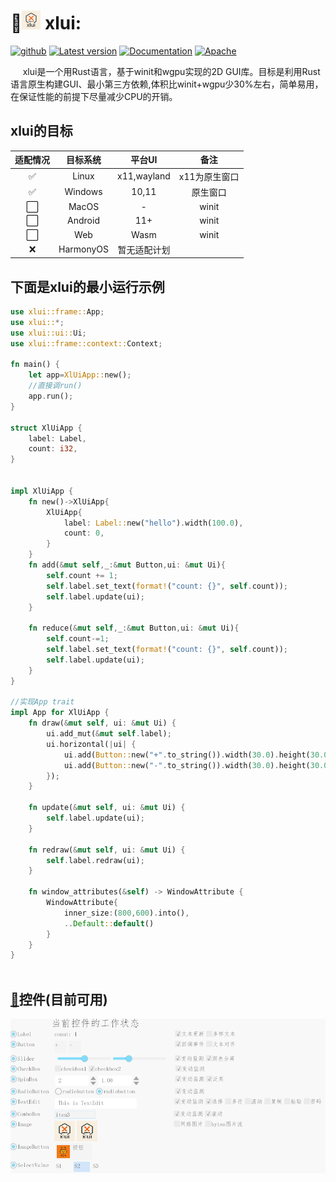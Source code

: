 # 🚀<img alt="logo" height="30" src="res/img/logo/logo_96.png" width="30"/> xlui:

[<img alt="github" src="https://img.shields.io/badge/github-xllgl2017/xlui-8da0cb?logo=github" height="20">](https://github.com/xllgl2017/xlui)
[![Latest version](https://img.shields.io/crates/v/xlui.svg)](https://crates.io/crates/xlui)
[![Documentation](https://docs.rs/xlui/badge.svg)](https://docs.rs/xlui)
[![Apache](https://img.shields.io/badge/license-Apache-blue.svg)](https://github.com/xllgl2017/xlui/blob/main/LICENSE-APACHE)

&nbsp;&nbsp;&nbsp;&nbsp; xlui是一个用Rust语言，基于winit和wgpu实现的2D
GUI库。目标是利用Rust语言原生构建GUI、最小第三方依赖,体积比winit+wgpu少30%左右，简单易用， 在保证性能的前提下尽量减少CPU的开销。

## xlui的目标

| 适配情况 |   目标系统    |    平台UI     |    备注    |
|:----:|:---------:|:-----------:|:--------:|
|  ✅   |   Linux   | x11,wayland | x11为原生窗口 |
|  ✅   |  Windows  |    10,11    |   原生窗口   |
|  ⬜️  |   MacOS   |      -      |  winit   |
|  ⬜️  |  Android  |     11+     |  winit   |
|  ⬜️  |    Web    |    Wasm     |  winit   |
|  ❌   | HarmonyOS |   暂无适配计划    |          |

## 下面是xlui的最小运行示例

```rust
use xlui::frame::App;
use xlui::*;
use xlui::ui::Ui;
use xlui::frame::context::Context;

fn main() {
    let app=XlUiApp::new();
    //直接调run()                                                                                                           
    app.run();                                                                                                        
}

struct XlUiApp {
    label: Label,
    count: i32,
}


impl XlUiApp {
    fn new()->XlUiApp{
        XlUiApp{
            label: Label::new("hello").width(100.0),
            count: 0,
        }
    }
    fn add(&mut self,_:&mut Button,ui: &mut Ui){
        self.count += 1;
        self.label.set_text(format!("count: {}", self.count));
        self.label.update(ui);
    }

    fn reduce(&mut self,_:&mut Button,ui: &mut Ui){
        self.count-=1;
        self.label.set_text(format!("count: {}", self.count));
        self.label.update(ui);
    }
}

//实现App trait                                                                                                            
impl App for XlUiApp {
    fn draw(&mut self, ui: &mut Ui) {
        ui.add_mut(&mut self.label);
        ui.horizontal(|ui| {
            ui.add(Button::new("+".to_string()).width(30.0).height(30.0).connect(Self::add));
            ui.add(Button::new("-".to_string()).width(30.0).height(30.0).connect(Self::reduce));
        });
    }

    fn update(&mut self, ui: &mut Ui) {
        self.label.update(ui);
    }

    fn redraw(&mut self, ui: &mut Ui) {
        self.label.redraw(ui);
    }

    fn window_attributes(&self) -> WindowAttribute {
        WindowAttribute{
            inner_size:(800,600).into(),
            ..Default::default()
        }
    }
}
                                                                                                         
```

## [🎯](https://github.com/xllgl2017/xlui/wiki/%E5%B8%83%E5%B1%80)控件(目前可用)

![控件状态](/res/img/doc/img_1.png)


[//]:  # (❌⬜️)  
